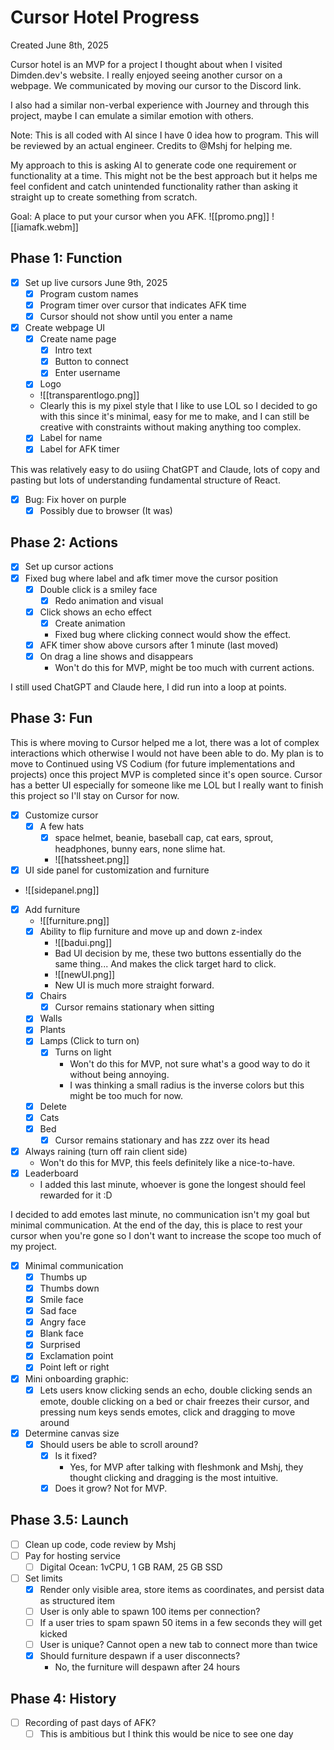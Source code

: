 # Cursor Hotel Progress
Created June 8th, 2025

Cursor hotel is an MVP for a project I thought about when I visited Dimden.dev's website. I really enjoyed seeing another cursor on a webpage. We communicated by moving our cursor to the Discord link. 

I also had a similar non-verbal experience with Journey and through this project, maybe I can emulate a similar emotion with others.

Note: This is all coded with AI since I have 0 idea how to program. This will be reviewed by an actual engineer. Credits to @Mshj for helping me.

My approach to this is asking AI to generate code one requirement or functionality at a time. This might not be the best approach but it helps me feel confident and catch unintended functionality rather than asking it straight up to create something from scratch.

Goal: A place to put your cursor when you AFK.
![[promo.png]]
![[iamafk.webm]]
## Phase 1: Function
- [x] Set up live cursors June 9th, 2025
	- [x] Program custom names
	- [x] Program timer over cursor that indicates AFK time
	- [x] Cursor should not show until you enter a name
- [x] Create webpage UI
	- [x] Create name page
		- [x] Intro text
		- [x] Button to connect
		- [x] Enter username
	- [x] Logo
	- ![[transparentlogo.png]]
	- Clearly this is my pixel style that I like to use LOL so I decided to go with this since it's minimal, easy for me to make, and I can still be creative with constraints without making anything too complex.
	- [x] Label for name
	- [x] Label for AFK timer

This was relatively easy to do usiing ChatGPT and Claude, lots of copy and pasting but lots of understanding fundamental structure of React.

- [x] Bug: Fix hover on purple
	- [x] Possibly due to browser (It was)
## Phase 2: Actions
- [x] Set up cursor actions
- [x] Fixed bug where label and afk timer move the cursor position
	- [x] Double click is a smiley face
		- [x] Redo animation and visual
	- [x] Click shows an echo effect
		- [x] Create animation
		- Fixed bug where clicking connect would show the effect.
	- [x] AFK timer show above cursors after 1 minute (last moved)
	- [x] On drag a line shows and disappears 
		- Won't do this for MVP, might be too much with current actions.

I still used ChatGPT and Claude here, I did run into a loop at points.
## Phase 3: Fun
This is where moving to Cursor helped me a lot, there was a lot of complex interactions which otherwise I would not have been able to do. My plan is to move to Continued using VS Codium (for future implementations and projects) once this project MVP is completed since it's open source. Cursor has a better UI especially for someone like me LOL but I really want to finish this project so I'll stay on Cursor for now. 
- [x] Customize cursor
	- [x] A few hats
		- [x] space helmet, beanie, baseball cap, cat ears, sprout, headphones, bunny ears, none slime hat.
		- ![[hatssheet.png]]
- [x] UI side panel for customization and furniture
- ![[sidepanel.png]]
- [x] Add furniture
	- ![[furniture.png]]
	- [x] Ability to flip furniture and move up and down z-index
		- ![[badui.png]]
		- Bad UI decision by me, these two buttons essentially do the same thing... And makes the click target hard to click.
		- ![[newUI.png]]
		- New UI is much more straight forward.
	- [x] Chairs
		- [x] Cursor remains stationary when sitting
	- [x] Walls
	- [x] Plants 
	- [x] Lamps (Click to turn on)
		- [x] Turns on light
			- Won't do this for MVP, not sure what's a good way to do it without being annoying. 
			- I was thinking a small radius is the inverse colors but this might be too much for now.
	- [x] Delete
	- [x] Cats
	- [x] Bed
		- [x] Cursor remains stationary and has zzz over its head
- [x] Always raining (turn off rain client side) 
	- Won't do this for MVP, this feels definitely like a nice-to-have.
- [x] Leaderboard 
	- I added this last minute, whoever is gone the longest should feel rewarded for it :D

I decided to add emotes last minute, no communication isn't my goal but minimal communication. At the end of the day, this is place to rest your cursor when you're gone so I don't want to increase the scope too much of my project.

- [x] Minimal communication
	- [x] Thumbs up
	- [x] Thumbs down
	- [x] Smile face
	- [x] Sad face
	- [x] Angry face
	- [x] Blank face
	- [x] Surprised
	- [x] Exclamation point
	- [x] Point left or right
- [x] Mini onboarding graphic:
	- [x] Lets users know clicking sends an echo, double clicking sends an emote, double clicking on a bed or chair freezes their cursor, and pressing num keys sends emotes, click and dragging to move around
- [x] Determine canvas size
	- [x] Should users be able to scroll around?
		- [x] Is it fixed? 
			- Yes, for MVP after talking with fleshmonk and Mshj, they thought clicking and dragging is the most intuitive.
		- [x] Does it grow? Not for MVP.

## Phase 3.5: Launch
- [ ] Clean up code, code review by Mshj
- [ ] Pay for hosting service
	- [ ] Digital Ocean: 1vCPU, 1 GB RAM, 25 GB SSD
- [ ] Set limits
	- [x] Render only visible area, store items as coordinates, and persist data as structured item 
	- [ ] User is only able to spawn 100 items per connection?
	- [ ] If a user tries to spam spawn 50 items in a few seconds they will get kicked
	- [ ] User is unique? Cannot open a new tab to connect more than twice
	- [x] Should furniture despawn if a user disconnects? 
		- No, the furniture will despawn after 24 hours



## Phase 4: History
- [ ] Recording of past days of AFK?
	- [ ] This is ambitious but I think this would be nice to see one day